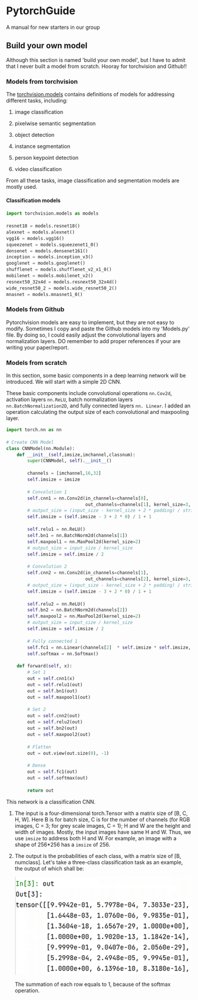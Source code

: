 # PytorchGuide

A manual for new starters in our group



## Build your own model

Although this section is named 'build your own model', but I have to admit that I never built a model from scratch. Hooray for torchvision and Github!!



### Models from torchvision

The [torchvision.models](https://pytorch.org/vision/stable/models.html) contains definitions of models for addressing different tasks, including: 

1. image classification

2. pixelwise semantic segmentation

3. object detection

4. instance segmentation

5. person keypoint detection

6. video classification

From all these tasks, image classification and segmentation models are mostly used. 

#### Classification models 

```python
import torchvision.models as models

resnet18 = models.resnet18()
alexnet = models.alexnet()
vgg16 = models.vgg16()
squeezenet = models.squeezenet1_0()
densenet = models.densenet161()
inception = models.inception_v3()
googlenet = models.googlenet()
shufflenet = models.shufflenet_v2_x1_0()
mobilenet = models.mobilenet_v2()
resnext50_32x4d = models.resnext50_32x4d()
wide_resnet50_2 = models.wide_resnet50_2()
mnasnet = models.mnasnet1_0()
```



### Models from Github

Pytorchvision models are easy to implement, but they are not easy to modify. Sometimes I copy and paste the Github models into my 'Models.py' file. By doing so, I could easily adjust the convolutional layers and normalization layers. DO remember to add proper references if your are writing your paper/report.



### Models from scratch

In this section, some basic components in a deep learning network will be introduced. We will start with a simple 2D CNN. 

These basic components include convolutional operations `nn.Cov2d`, activation layers `nn.ReLU`, batch normalization layers `nn.BatchNormalization2D`, and fully connected layers `nn. Linear`. I added an operation calculating the output size of each convolutional and maxpooling layer. 

```python
import torch.nn as nn

# Create CNN Model
class CNNModel(nn.Module):
    def __init__(self,imsize,imchannel,classnum):
        super(CNNModel, self).__init__()
        
        channels = [imchannel,16,32]
        self.imsize = imsize
        
        # Convolution 1
        self.cnn1 = nn.Conv2d(in_channels=channels[0], 
                              out_channels=channels[1], kernel_size=3, stride=1, padding=0)
        # output_size = (input_size - kernel_size + 2 * padding) / stride + 1
        self.imsize = (self.imsize - 3 + 2 * 0) / 1 + 1
        
        self.relu1 = nn.ReLU()
        self.bn1 = nn.BatchNorm2d(channels[1])
        self.maxpool1 = nn.MaxPool2d(kernel_size=2)
        # output_size = input_size / kernel_size
        self.imsize = self.imsize / 2

        # Convolution 2
        self.cnn2 = nn.Conv2d(in_channels=channels[1], 
                              out_channels=channels[2], kernel_size=3, stride=1, padding=0)
        # output_size = (input_size - kernel_size + 2 * padding) / stride + 1
        self.imsize = (self.imsize - 3 + 2 * 0) / 1 + 1
        
        self.relu2 = nn.ReLU()
        self.bn2 = nn.BatchNorm2d(channels[2])
        self.maxpool2 = nn.MaxPool2d(kernel_size=2)
        # output_size = input_size / kernel_size
        self.imsize = self.imsize / 2
        
        # Fully connected 1
        self.fc1 = nn.Linear(channels[2]  * self.imsize * self.imsize, classnum)
        self.softmax = nn.Softmax()

    def forward(self, x):
        # Set 1
        out = self.cnn1(x)
        out = self.relu1(out)
        out = self.bn1(out)
        out = self.maxpool1(out)

        # Set 2
        out = self.cnn2(out)
        out = self.relu2(out)
        out = self.bn2(out)
        out = self.maxpool2(out)

        # Flatten
        out = out.view(out.size(0), -1)

        # Dense
        out = self.fc1(out)
        out = self.softmax(out)

        return out
```

This network is a classification CNN. 

1. The input is a four-dimensional torch.Tensor with a matrix size of [B, C, H, W]. Here B is for batch size, C is for the number of channels (for RGB images, C = 3; for grey scale images, C = 1); H and W are the height and width of images. Mostly, the input images have same H and W. Thus, we use `imsize` to address both H and W. For example, an image with a shape of 256*256 has a `imsize` of 256.

2. The output is the probabilities of each class, with a matrix size of [B, numclass]. Let's take a three-class classification task as an example, the output of which shall be: 

   ![avatar](images/outtensor.png)

   

   The summation of each row equals to 1, because of the softmax operation. 

